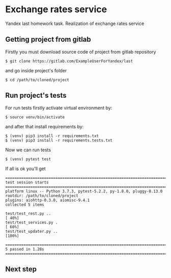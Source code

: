 # Exchange rates service
Yandex last homework task. Realization of exchange rates service

## Getting project from gitlab
Firstly you must download source code of project from gitlab repository
```
$ git clone https://gitlab.com/ExampleUserForYandex/last
```
and go inside project's folder
```
$ cd /path/to/cloned/project
```

## Run project's tests
For run tests firstly activate virtual environment by:
```
$ source venv/bin/activate
```
and after that install requirements by:
```
$ (venv) pip3 install -r requirements.txt
$ (venv) pip3 install -r requirements.tests.txt
```
Now we can run tests
```
$ (venv) pytest test
```
If all is ok you'll get 
```
=============================================================================================== test session starts ===============================================================================================
platform linux -- Python 3.7.3, pytest-5.2.2, py-1.8.0, pluggy-0.13.0
rootdir: /path/to/cloned/project
plugins: aiohttp-0.3.0, aiomisc-9.4.1
collected 5 items                                                                                                                                                                                                 

test/test_rest.py ..                                                                                                                                                                                        [ 40%]
test/test_services.py .                                                                                                                                                                                     [ 60%]
test/test_updater.py ..                                                                                                                                                                                     [100%]

================================================================================================ 5 passed in 1.28s ================================================================================================
```
## Next step
